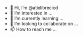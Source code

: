 - 👋 Hi, I’m @atixlibrecicd
- 👀 I’m interested in ...
- 🌱 I’m currently learning ...
- 💞️ I’m looking to collaborate on ...
- 📫 How to reach me ...

<!---
atixlibrecicd/atixlibrecicd is a ✨ special ✨ repository because its `README.md` (this file) appears on your GitHub profile.
You can click the Preview link to take a look at your changes.
--->
